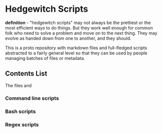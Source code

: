 # Hedgewitch Scripts

**definition** - "hedgewitch scripts" may not always be the prettiest or the most efficient ways to do things. But they work well enough for common folk who need to solve a problem and move on to the next thing. They may evolve as handed down from one to another, and they should.

This is a proto repository with markdown files and full-fledged scripts abstracted to a fairly general level so that they can be used by people managing batches of files or metadata.

## Contents List

The files and

### Command line scripts

### Bash scripts

### Regex scripts

